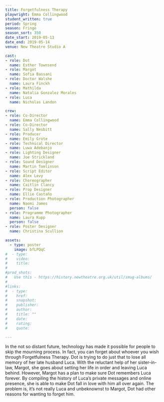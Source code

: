 ```yaml
---
title: Forgetfulness Therapy
playwright: Emma Collingwood
student_written: true
period: Spring
season: Fringe
season_sort: 350
date_start: 2019-05-13
date_end: 2019-05-14
venue: New Theatre Studio A

cast:
- role: Dot
  name: Esther Townsend
- role: Margot
  name: Sofia Bassani
- role: Doctor Walshe
  name: Laura Finckh
- role: Mathilda
  name: Natalia Gonzalez Morales
- role: Luca
  name: Nicholas Landon

crew:
- role: Co-Director
  name: Emma Collingwood
- role: Co-Director
  name: Sally Nesbitt
- role: Producer
  name: Emily Grote
- role: Technical Director
  name: Luwa Adebanjo
- role: Lighting Designer
  name: Joe Strickland
- role: Sound Designer
  name: Martin Tomlinson
- role: Script Editor
  name: Alex Levy
- role: Choreographer
  name: Caitlin Clancy
- role: Prop Designer
  name: Ellie Castaño
- role: Production Photographer
  name: Naomi James
  person: false
- role: Programme Photographer
  name: Laura Kupp
  person: false
- role: Poster Designer
  name: Christina Scullion

assets:
  - type: poster
    image: bfLPQqC
#  - type:
#    video:
#    title:
#
#prod_shots:
#   Use this - https://history.newtheatre.org.uk/util/smug-albums/
#
#links:
#  - type:
#    href:
#    snapshot:
#    publisher:
#    author:
#    title: ""
#    date:
#    rating:
#    quote:

---
```


In the not so distant future, technology has made it possible for people to skip the mourning process. In fact, you can forget about whoever you wish through Forgetfulness Therapy. Dot is trying to do just that to lose all memory of her late husband Luca. With the reluctant help of her sister-in-law, Margot, she goes about setting her life in order and leaving Luca behind. However, Margot has a plan to make sure Dot remembers Luca forever. By compiling the history of Luca’s private messages and online presence, she is able to make Dot fall in love with him all over again. The problem is, it’s not really Luca and unbeknownst to Margot, Dot had other reasons for wanting to forget him.
